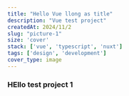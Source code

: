 ```yaml
---
title: "Hello Vue llong as title"
description: "Vue test project"
createdAt: 2024/11/2
slug: "picture-1"
size: 'cover'
stack: ['vue', 'typescript', 'nuxt']
tags: ['design', 'development']
cover_type: image
---
```


### HEllo test project 1